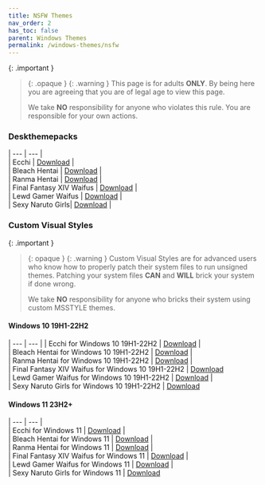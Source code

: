 ```yaml
---
title: NSFW Themes
nav_order: 2
has_toc: false
parent: Windows Themes
permalink: /windows-themes/nsfw
---
```


{: .important }
> {: .opaque }
> {: .warning }
> This page is for adults **ONLY**. By being here you are agreeing that you are of legal age to view this page.
> 
> We take **NO** responsibility for anyone who violates this rule. You are responsible for your own actions.

### Deskthemepacks
 
| --- | --- |   
| Ecchi | [Download][Ecchi] |  
| Bleach Hentai | [Download][BLEACHHentai] |  
| Ranma Hentai | [Download][RanmaHentai] |  
| Final Fantasy XIV Waifus | [Download][FFXIVWaifus] |  
| Lewd Gamer Waifus | [Download][LewdGamerWaifus] |  
| Sexy Naruto Girls| [Download][SexyNarutoGirls] |  

### Custom Visual Styles

{: .important }
> {: opaque }
> {: .warning }
> Custom Visual Styles are for advanced users who know how to properly patch their system files to run unsigned themes. 
> Patching your system files **CAN** and **WILL** brick your system if done wrong.
>
> We take **NO** responsibility for anyone who bricks their system using custom MSSTYLE themes.

#### Windows 10 19H1-22H2
 
| --- | --- |
| Ecchi for Windows 10 19H1-22H2 |  [Download][Win10Ecchi] |  
| Bleach Hentai for Windows 10 19H1-22H2 | [Download][Win10BLEACHHentai] |  
| Ranma Hentai for Windows 10 19H1-22H2 | [Download][Win10RanmaHentai] |  
| Final Fantasy XIV Waifus for Windows 10 19H1-22H2 | [Download][Win10FFXIVWaifus]  
| Lewd Gamer Waifus for Windows 10 19H1-22H2 | [Download][Win10LewdGamerWaifus] |   
| Sexy Naruto Girls for Windows 10 19H1-22H2  | [Download][Win10SexyNarutoGirls] 


#### Windows 11 23H2+

| --- | --- |  
| Ecchi for Windows 11 | [Download][Win11Ecchi] |  
| Bleach Hentai for Windows 11 | [Download][Win11BLEACHHentai] |   
| Ranma Hentai for Windows 11 | [Download][Win11RanmaHentai] |  
| Final Fantasy XIV Waifus for Windows 11 | [Download][Win11FFXIVWaifus] |  
| Lewd Gamer Waifus for Windows 11 | [Download][Win11LewdGamerWaifus] |   
| Sexy Naruto Girls for Windows 11  | [Download][Win11SexyNarutoGirls] 

<!-- ////////////////////////////////////////////////////////////////////////////////////////////////////////////////////// -->

[Win10Ecchi]: /windows-themes/nsfw/msstyle/windows-10/19h1-22h2/ecchi-for-windows-10-19h1-22h2
[Win10BLEACHHentai]: /windows-themes/nsfw/msstyle/windows-10/19h1-22h2/bleach-hentai-for-windows-10-19h1-22h2
[Win10RanmaHentai]: /windows-themes/nsfw/msstyle/windows-10/19h1-22h2/ranma-hentai-for-windows-10-19h1-22h2
[Win10FFXIVWaifus]: /windows-themes/nsfw/msstyle/windows-10/19h1-22h2/ffxiv-waifus-for-windows-10-19h1-22h2
[Win10LewdGamerWaifus]: /windows-themes/nsfw/msstyle/windows-10/19h1-22h2/lewd-gamer-waifus-for-windows-10-19h1-22h2
[Win10SexyNarutoGirls]: /windows-themes/nsfw/msstyle/windows-10/19h1-22h2/sexy-naruto-girls-for-windows-10-19H2-22H2

[Win11Ecchi]: /windows-themes/nsfw/msstyle/windows-11/ecchi-for-windows-11
[Win11BLEACHHentai]: /windows-themes/nsfw/msstyle/windows-11/bleach-hentai-for-windows-11
[Win11RanmaHentai]: /windows-themes/nsfw/msstyle/windows-11/ranma-hentai-for-windows-11
[Win11LewdGamerWaifus]: /windows-themes/nsfw/msstyle/windows-11/lewd-gamer-waifus-for-windows-11
[Win11FFXIVWaifus]: /windows-themes/nsfw/msstyle/windows-11/ffxiv-waifus-for-windows-11
[Win11SexyNarutoGirls]: /windows-themes/nsfw/msstyle/windows-11/sexy-naruto-girls-for-windows-11

[LewdGamerWaifus]: https://gitlab.com/the-back-room/Themes/-/archive/main/Themes-main.zip?path=Deskthemepacks/NSFW/lewd-gamer-Waifus
[FFXIVWaifus]: https://gitlab.com/the-back-room/Themes/-/archive/main/Themes-main.zip?path=Deskthemepacks/NSFW/Final-Fantasy-XIV-Waifus
[SexyNarutoGirls]: https://gitlab.com/the-back-room/Themes/-/archive/main/Themes-main.zip?path=Deskthemepacks/NSFW/sexy-naruto-Girls
[Ecchi]: https://gitlab.com/the-back-room/Themes/-/archive/main/Themes-main.zip?path=Deskthemepacks/NSFW/Ecchi
[RanmaHentai]: https://gitlab.com/the-back-room/Themes/-/archive/main/Themes-main.zip?path=Deskthemepacks/NSFW/Ranma-Hentai
[BLEACHHentai]: https://gitlab.com/the-back-room/Themes/-/archive/main/Themes-main.zip?path=Deskthemepacks/NSFW/Bleach-Hentai

<!-- ////////////////////////////////////////////////////////////////////////////////////////////////////////////////////// -->